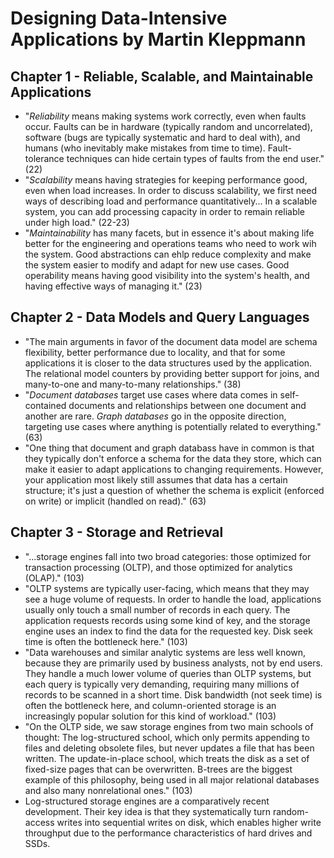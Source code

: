# Designing Data-Intensive Applications by Martin Kleppmann

## Chapter 1 - Reliable, Scalable, and Maintainable Applications
* "*Reliability* means making systems work correctly, even when faults occur. Faults can be in hardware (typically random and uncorrelated), 
software (bugs are typically systematic and hard to deal with), and humans (who inevitably make mistakes from time to time). Fault-tolerance techniques can hide 
certain types of faults from the end user." (22)
* "*Scalability* means having strategies for keeping performance good, even when load increases. In order to discuss scalability, we first need ways of describing 
load and performance quantitatively... In a scalable system, you can add processing capacity in order to remain reliable under high load." (22-23)
* "*Maintainability* has many facets, but in essence it's about making life better for the engineering and operations teams who need to work wih the system.
Good abstractions can ehlp reduce complexity and make the system easier to modify and adapt for new use cases. Good operability means having good visibility into
the system's health, and having effective ways of managing it." (23)

## Chapter 2 - Data Models and Query Languages
* "The main arguments in favor of the document data model are schema flexibility, better performance due to locality, and that for some applications it is closer to the data structures used by the application. The relational model counters by providing better support for joins, and many-to-one and many-to-many relationships." (38)
* "*Document databases* target use cases where data comes in self-contained documents and relationships between one document and another are rare. *Graph databases* go in the opposite direction, targeting use cases where anything is potentially related to everything." (63)
* "One thing that document and graph databass have in common is that they typically don't enforce a schema for the data they store, which can make it easier to adapt applications to changing requirements. However, your application most likely still assumes that data has a certain structure; it's just a question of whether the schema is explicit (enforced on write) or implicit (handled on read)." (63)

## Chapter 3 - Storage and Retrieval
* "...storage engines fall into two broad categories: those optimized for transaction processing (OLTP), and those optimized for analytics (OLAP)." (103)
* "OLTP systems are typically user-facing, which means that they may see a huge volume of requests. In order to handle the load, applications usually only touch a small number of records in each query. The application requests records using some kind of key, and the storage engine uses an index to find the data for the requested key. Disk seek time is often the bottleneck here." (103)
* "Data warehouses and similar analytic systems are less well known, because they are primarily used by business analysts, not by end users. They handle a much lower volume of queries than OLTP systems, but each query is typically very demanding, requiring many millions of records to be scanned in a short time. Disk bandwidth (not seek time) is often the bottleneck here, and column-oriented storage is an increasingly popular solution for this kind of workload." (103)
* "On the OLTP side, we saw storage engines from two main schools of thought: The log-structured school, which only permits appending to files and deleting obsolete files, but never updates a file that has been written. The update-in-place school, which treats the disk as a set of fixed-size pages that can be overwritten. B-trees are the biggest example of this philosophy, being used in all major relational databases and also many nonrelational ones." (103)
* Log-structured storage engines are a comparatively recent development. Their key idea is that they systematically turn random-access writes into sequential writes on disk, which enables higher write throughput due to the performance characteristics of hard drives and SSDs.
